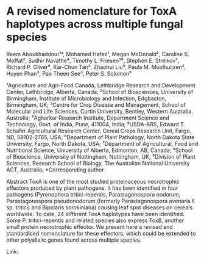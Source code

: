 # A revised nomenclature for ToxA haplotypes across multiple fungal species

Reem Aboukhaddour¹*, Mohamed Hafez¹, Megan McDonald², Caroline S. Moffat³, Sudhir Navathe⁴, Timothy L. Friesen⁵⁶, Stephen E. Strelkov⁷, Richard P. Oliver⁸, Kar-Chun Tan³, Zhaohui Liu⁶, Paula M. Moolhuijzen³, Huyen Phan³, Pao Theen See³, Peter S. Solomon⁹ 

¹Agriculture and Agri-Food Canada, Lethbridge Research and Development Center, Lethbridge, Alberta, Canada;
²School of Biosciences, University of Birmingham, Institute of Microbiology and Infection, Edgbaston, Birmingham, UK;
³Centre for Crop Disease and Management, School of Molecular and Life Sciences, Curtin University, Bentley, Western Australia, Australia;
⁴Agharkar Research Institute, Department Science and Technology, Govt. of India, Pune, 411004, India;
⁵USDA-ARS, Edward T. Schafer Agricultural Research Center, Cereal Crops Research Unit, Fargo, ND, 58102-2765, USA;
⁶Department of Plant Pathology, North Dakota State University, Fargo, North Dakota, USA;
⁷Department of Agricultural, Food and Nutritional Science, University of Alberta, Edmonton, AB, Canada;
⁸School of Bioscience, University of Nottingham, Nottingham, UK;
⁹Division of Plant Sciences, Research School of Biology, The Australian National University ACT, Australia;
*Corresponding author

Abstract
ToxA is one of the most studied proteinaceous necrotrophic effectors produced by plant pathogens. It has been identified in four pathogens (Pyrenophora tritici-repentis, Parastagonospora nodorum, Parastagonospora pseudonodorum (formerly Parastagonospora avenaria f. sp. tritici) and Bipolaris sorokiniana) causing leaf spot diseases on cereals worldwide. To date, 24 different ToxA haplotypes have been identified. Some P. tritici-repentis and related species also express ToxB, another small protein necrotrophic effector. We present here a revised and standardised nomenclature for these effectors, which could be extended to other polyallelic genes found across multiple species. 


Link:

